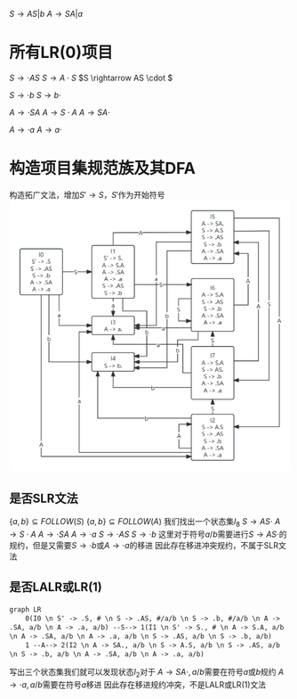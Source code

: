 $S \rightarrow AS|b$
$A \rightarrow SA|a$
# 所有LR(0)项目
$S \rightarrow \cdot AS$
$S \rightarrow A \cdot S$
$S \rightarrow AS \cdot $

$S \rightarrow \cdot b$
$S \rightarrow b \cdot$

$A \rightarrow \cdot SA$
$A \rightarrow S \cdot A$
$A \rightarrow SA \cdot$

$A \rightarrow \cdot a$
$A \rightarrow a \cdot$

# 构造项目集规范族及其DFA
构造拓广文法，增加$S' \rightarrow S$，$S'$作为开始符号
![](./hw5-1.png)

## 是否SLR文法
$\{a, b\} \subseteq FOLLOW(S)$
$\{a, b\} \subseteq FOLLOW(A)$
我们找出一个状态集$I_8$
$S \rightarrow AS \cdot$
$A \rightarrow S \cdot A$
$A \rightarrow \cdot SA$
$A \rightarrow \cdot a$
$S \rightarrow \cdot AS$
$S \rightarrow \cdot b$
这里对于符号$a/b$需要进行$S \rightarrow AS \cdot$的规约，但是又需要$S \rightarrow \cdot b$或$A \rightarrow \cdot a$的移进
因此存在移进冲突规约，不属于SLR文法
## 是否LALR或LR(1)
```mermaid
graph LR
    0(I0 \n S' -> .S, # \n S -> .AS, #/a/b \n S -> .b, #/a/b \n A -> .SA, a/b \n A -> .a, a/b) --S--> 1(I1 \n S' -> S., # \n A -> S.A, a/b \n A -> .SA, a/b \n A -> .a, a/b \n S -> .AS, a/b \n S -> .b, a/b)
    1 --A--> 2(I2 \n A -> SA., a/b \n S -> A.S, a/b \n S -> .AS, a/b \n S -> .b, a/b \n A -> .SA, a/b \n A -> .a, a/b)
```
写出三个状态集我们就可以发现状态$I_2$对于
$A \rightarrow SA \cdot, a/b$需要在符号$a$或$b$规约
$A \rightarrow \cdot a, a/b$需要在符号$a$移进
因此存在移进规约冲突，不是LALR或LR(1)文法
